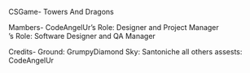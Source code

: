 CSGame- Towers And Dragons

Mambers-
CodeAngelUr’s Role: Designer and Project Manager   
’s Role:  Software Designer and QA Manager

Credits-
Ground: GrumpyDiamond
Sky: Santoniche
all others assests: CodeAngelUr 
